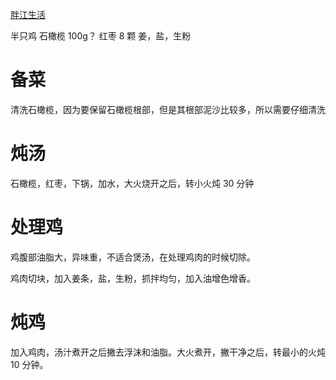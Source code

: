 [胖江生活](https://www.bilibili.com/video/BV1Nz4y1y7i1/?vd_source=386bdb94ff2a430f8d22a6de9755030c)

半只鸡
石橄榄  100g？
红枣    8 颗
姜，盐，生粉

# 备菜

清洗石橄榄，因为要保留石橄榄根部，但是其根部泥沙比较多，所以需要仔细清洗

# 炖汤

石橄榄，红枣，下锅，加水，大火烧开之后，转小火炖 30 分钟

# 处理鸡

鸡腹部油脂大，异味重，不适合煲汤，在处理鸡肉的时候切除。

鸡肉切块，加入姜条，盐，生粉，抓拌均匀，加入油增色增香。

# 炖鸡

加入鸡肉，汤汁煮开之后撇去浮沫和油脂。大火煮开，撇干净之后，转最小的火炖 10 分钟。